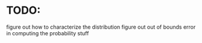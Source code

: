 # TODO:  
figure out how to characterize the distribution
figure out out of bounds error in computing the probability stuff

